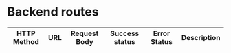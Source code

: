 # Backend routes 

| HTTP Method | URL | Request Body | Success status | Error Status | Description |
|-------------|-----|--------------|----------------|--------------|-------------|
